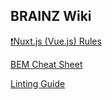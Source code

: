## BRAINZ Wiki

[❗️Nuxt.js (Vue.js) Rules](/nuxt-rules)

[BEM Cheat Sheet](/bem)

[Linting Guide](/linting)
